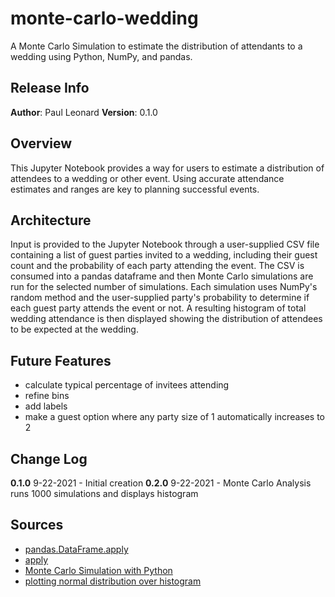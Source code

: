 # monte-carlo-wedding
A Monte Carlo Simulation to estimate the distribution of attendants to a wedding using Python, NumPy, and pandas.


## Release Info
**Author**: Paul Leonard
**Version**: 0.1.0


## Overview
This Jupyter Notebook provides a way for users to estimate a distribution of attendees to a wedding or other event.  Using accurate attendance estimates and ranges are key to planning successful events.


## Architecture
Input is provided to the Jupyter Notebook through a user-supplied CSV file containing a list of guest parties invited to a wedding, including their guest count and the probability of each party attending the event.  The CSV is consumed into a pandas dataframe and then Monte Carlo simulations are run for the selected number of simulations.  Each simulation uses NumPy's random method and the user-supplied party's probability to determine if each guest party attends the event or not.  A resulting histogram of total wedding attendance is then displayed showing the distribution of attendees to be expected at the wedding.


## Future Features
- calculate typical percentage of invitees attending
- refine bins
- add labels
- make a guest option where any party size of 1 automatically increases to 2


## Change Log
**0.1.0** 9-22-2021 - Initial creation
**0.2.0** 9-22-2021 - Monte Carlo Analysis runs 1000 simulations and displays histogram


## Sources
- [pandas.DataFrame.apply](https://pandas.pydata.org/docs/reference/api/pandas.DataFrame.apply.html)
- [apply](https://www.geeksforgeeks.org/create-a-new-column-in-pandas-dataframe-based-on-the-existing-columns/)
- [Monte Carlo Simulation with Python](https://pbpython.com/monte-carlo.html)
- [plotting normal distribution over histogram](https://matplotlib.org/3.1.1/gallery/statistics/histogram_features.html)
